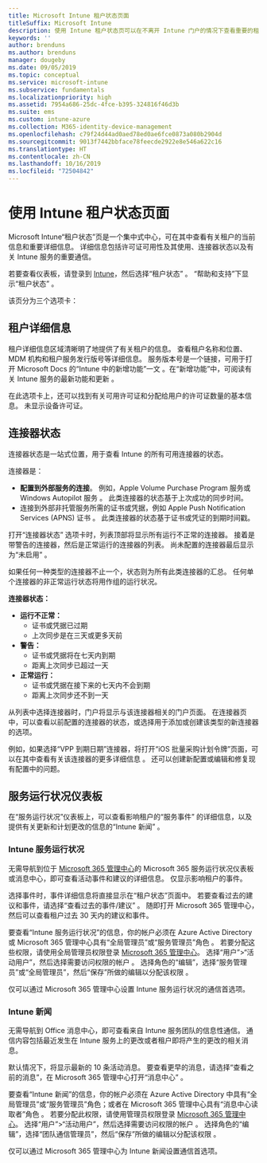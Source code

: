 ```yaml
---
title: Microsoft Intune 租户状态页面
titleSuffix: Microsoft Intune
description: 使用 Intune 租户状态页可以在不离开 Intune 门户的情况下查看重要的租户详细信息
keywords: ''
author: brenduns
ms.author: brenduns
manager: dougeby
ms.date: 09/05/2019
ms.topic: conceptual
ms.service: microsoft-intune
ms.subservice: fundamentals
ms.localizationpriority: high
ms.assetid: 7954a686-25dc-4fce-b395-324816f46d3b
ms.suite: ems
ms.custom: intune-azure
ms.collection: M365-identity-device-management
ms.openlocfilehash: c79f24d44ad0aed78ed0ae6fce0873a080b2904d
ms.sourcegitcommit: 9013f7442bbface78feecde2922e8e546a622c16
ms.translationtype: HT
ms.contentlocale: zh-CN
ms.lasthandoff: 10/16/2019
ms.locfileid: "72504842"
---
```

# <a name="use-the-intune-tenant-status-page"></a>使用 Intune 租户状态页面
Microsoft Intune“租户状态”页是一个集中式中心，可在其中查看有关租户的当前信息和重要详细信息。 详细信息包括许可证可用性及其使用、连接器状态以及有关 Intune 服务的重要通信。  

若要查看仪表板，请登录到 [Intune](https://go.microsoft.com/fwlink/?linkid=2090973)，然后选择“租户状态”  。  “帮助和支持”下显示“租户状态”   。  

该页分为三个选项卡：

## <a name="tenant-details"></a>租户详细信息
租户详细信息区域清晰明了地提供了有关租户的信息。 查看租户名称和位置、MDM 机构和租户服务发行版号等详细信息。 服务版本号是一个链接，可用于打开 Microsoft Docs 的“Intune 中的新增功能”一文  。在“新增功能”中，可阅读有关 Intune 服务的最新功能和更新  。  

在此选项卡上，还可以找到有关可用许可证和分配给用户的许可证数量的基本信息。 未显示设备许可证。

## <a name="connector-status"></a>连接器状态
连接器状态是一站式位置，用于查看 Intune 的所有可用连接器的状态。  

连接器是：
- **配置到外部服务的连接**。 例如，Apple Volume Purchase Program 服务或 Windows Autopilot 服务   。  此类连接器的状态基于上次成功的同步时间。
- 连接到外部非托管服务所需的证书或凭据，例如 Apple Push Notification Services (APNS) 证书   。 此类连接器的状态基于证书或凭证的到期时间戳。  

打开“连接器状态”  选项卡时，列表顶部将显示所有运行不正常的连接器。 接着是带警告的连接器，然后是正常运行的连接器的列表。 尚未配置的连接器最后显示为“未启用”  。

如果任何一种类型的连接器不止一个，状态则为所有此类连接器的汇总。 任何单个连接器的非正常运行状态将用作组的运行状况。  

**连接器状态：**
- **运行不正常：**
  - 证书或凭据已过期
  - 上次同步是在三天或更多天前
- **警告：**
  - 证书或凭据将在七天内到期
  - 距离上次同步已超过一天
- **正常运行：**
  - 证书或凭据在接下来的七天内不会到期
  - 距离上次同步还不到一天  

从列表中选择连接器时，门户将显示与该连接器相关的门户页面。 在连接器页中，可以查看以前配置的连接器的状态，或选择用于添加或创建该类型的新连接器的选项。

例如，如果选择“VPP 到期日期”连接器，将打开“iOS 批量采购计划令牌”页面，可以在其中查看有关该连接器的更多详细信息   。 还可以创建新配置或编辑和修复现有配置中的问题。

## <a name="service-health-dashboard"></a>服务运行状况仪表板  
在“服务运行状况”仪表板上，可以查看影响租户的“服务事件”  的详细信息，以及提供有关更新和计划更改的信息的“Intune 新闻”  。

### <a name="intune-service-health"></a>Intune 服务运行状况
无需导航到位于 [Microsoft 365 管理中心](https://admin.microsoft.com)的 Microsoft 365 服务运行状况仪表板或消息中心，即可查看活动事件和建议的详细信息。 仅显示影响租户的事件。  

选择事件时，事件详细信息将直接显示在“租户状态”页面中。 若要查看过去的建议和事件，请选择“查看过去的事件/建议”  。 随即打开 Microsoft 365 管理中心，然后可以查看租户过去 30 天内的建议和事件。  

要查看“Intune 服务运行状况”的信息，你的帐户必须在 Azure Active Directory 或 Microsoft 365 管理中心具有“全局管理员”或“服务管理员”角色    。 若要分配这些权限，请使用全局管理员权限登录 [Microsoft 365 管理中心](https://admin.microsoft.com)。 选择“用户”>“活动用户”，然后选择需要访问权限的帐户  。 选择角色的“编辑”，选择“服务管理员”或“全局管理员”，然后“保存”所做的编辑以分配该权限     。  

仅可以通过 Microsoft 365 管理中心设置 Intune 服务运行状况的通信首选项。

### <a name="intune-news"></a>Intune 新闻  
无需导航到 Office 消息中心，即可查看来自 Intune 服务团队的信息性通信。 通信内容包括最近发生在 Intune 服务上的更改或者租户即将产生的更改的相关消息。  

默认情况下，将显示最新的 10 条活动消息。 要查看更早的消息，请选择“查看之前的消息”，在 Microsoft 365 管理中心打开“消息中心”   。  

要查看“Intune 新闻”的信息，你的帐户必须在 Azure Active Directory 中具有“全局管理员”或“服务管理员”角色；或者在 Microsoft 365 管理中心具有“消息中心读取者”角色    。  若要分配此权限，请使用管理员权限登录 [Microsoft 365 管理中心](https://admin.microsoft.com)。 选择“用户”>“活动用户”，然后选择需要访问权限的帐户  。 选择角色的“编辑”，选择“团队通信管理员”，然后“保存”所做的编辑以分配该权限     。  

仅可以通过 Microsoft 365 管理中心为 Intune 新闻设置通信首选项。
